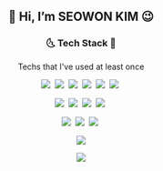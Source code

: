 <!--
**swkim-sm/swkim-sm** is a ✨ _special_ ✨ repository because its `README.md` (this file) appears on your GitHub profile.

Here are some ideas to get you started:

- 🔭 I’m currently working on ...
- 🌱 I’m currently learning ...
- 👯 I’m looking to collaborate on ...
- 🤔 I’m looking for help with ...
- 💬 Ask me about ...
- 📫 How to reach me: ...
- 😄 Pronouns: ...
- ⚡ Fun fact: ...
-->

<h2 align="center"> 👋 Hi, I’m <b>SEOWON KIM</b> 😉</h2>
<h3 align="center"> 🌜 Tech Stack 🌛 </h3>
<p align="center"> Techs that I've used at least once <p>
<p align="center"> 
  <img src="https://img.shields.io/badge/Python-3766AB?style=flat-square&logo=Python&logoColor=white"/></a>&nbsp  
  <img src="https://img.shields.io/badge/C++-00599C?style=flat-square&amp;logo=C%2B%2B&amp;logoColor=white"/></a>&nbsp  
  <img src="https://img.shields.io/badge/C-A8B9CC?style=flat-square&amp;logo=C&amp;logoColor=white"/></a>&nbsp  
  <img src="https://img.shields.io/badge/Javascript-ffb13b?style=flat-square&amp;logo=javascript&amp;logoColor=white"/></a>&nbsp  
  <img src="https://img.shields.io/badge/css-1572B6?style=flat-square&amp;logo=css3&amp;logoColor=white"/></a>&nbsp  
  <img src="https://img.shields.io/badge/Java-007396?style=flat-square&amp;logo=Java&amp;logoColor=white"/></a>&nbsp </p>
<p align="center">
  <img src="https://img.shields.io/badge/Flask-000000?style=flat-square&logo=Flask&amp;logoColor=white"/></a>&nbsp 
  <img src="https://img.shields.io/badge/React-61DAFB?style=flat-square&logo=React&amp;logoColor=white"/></a>&nbsp 
  <img src="https://img.shields.io/badge/Django-092E20?style=flat-square&logo=Django&amp;logoColor=white"/></a>&nbsp 
  <img src="https://img.shields.io/badge/AndroidStudio-3DDC84?style=flat-square&logo=AndroidStudio&amp;logoColor=white"/></a>&nbsp 
  </p>
 
 
 <p align="center">
  <img src="https://img.shields.io/badge/OpenCV-5C3EE8?style=flat-square&logo=OpenCV&amp;logoColor=white"/></a>&nbsp 
  <img src="https://img.shields.io/badge/TensorFlow-FF6F00?style=flat-square&logo=TensorFlow&amp;logoColor=white"/></a>&nbsp 
  <img src="https://img.shields.io/badge/PyTorch-EE4C2C?style=flat-square&logo=PyTorch&amp;logoColor=white"/></a>&nbsp 
  </p>


<p align="center">
  <a href="https://hits.seeyoufarm.com"><img src="https://hits.seeyoufarm.com/api/count/incr/badge.svg?url=https%3A%2F%2Fgithub.com%2Fswkim-sm&count_bg=%2379C83D&title_bg=%23555555&icon=&icon_color=%23E7E7E7&title=hits&edge_flat=false"/></a>                      
</p>


<p align="center">  
<a href="https://github.com/anuraghazra/github-readme-stats">
  <img src="https://github-readme-stats.vercel.app/api/top-langs/?username=swkim-sm&layout=compact" />
</a>
</p>

